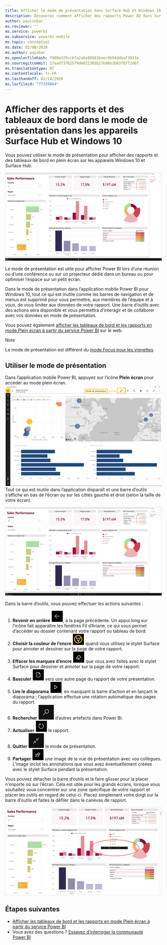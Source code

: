 ```yaml
---
title: Afficher le mode de présentation dans Surface Hub et Windows 10 - Power BI
description: Découvrez comment afficher des rapports Power BI dans Surface Hub et comment afficher des vignettes, des rapports et des tableaux de bord Power BI en mode plein écran sur les appareils Windows 10.
author: paulinbar
ms.reviewer: ''
ms.service: powerbi
ms.subservice: powerbi-mobile
ms.topic: conceptual
ms.date: 02/08/2020
ms.author: painbar
ms.openlocfilehash: f900a329ccbfa2a6e80883baec9694ddeaf3833a
ms.sourcegitcommit: 17aad73762579d6822383b27b96b1b63f87f2d6f
ms.translationtype: HT
ms.contentlocale: fr-FR
ms.lasthandoff: 02/14/2020
ms.locfileid: "77259864"
---
```

# <a name="view-reports-and-dashboards-in-presentation-mode-on-surface-hub-and-windows-10-devices"></a>Afficher des rapports et des tableaux de bord dans le mode de présentation dans les appareils Surface Hub et Windows 10
Vous pouvez utiliser le mode de présentation pour afficher des rapports et des tableaux de bord en plein écran sur les appareils Windows 10 et Surface Hub. 

![Rapport en mode plein écran](./media/mobile-windows-10-app-presentation-mode/power-bi-presentation-mode-2.png)

Le mode de présentation est utile pour afficher Power BI lors d’une réunion ou d’une conférence ou sur un projecteur dédié dans un bureau ou pour optimiser l’espace sur un petit écran. 

Dans le mode de présentation dans l’application mobile Power BI pour Windows 10, tout ce qui est inutile comme les barres de navigation et de menus est supprimé pour vous permettre, aux membres de l’équipe et à vous, de vous limiter aux données de votre rapport. Une barre d’outils avec des actions sera disponible et vous permettra d’interagir et de collaborer avec vos données en mode de présentation.

Vous pouvez également [afficher les tableaux de bord et les rapports en mode Plein écran à partir du service Power BI](../end-user-focus.md) sur le web.

> [!NOTE]
> Le mode de présentation est différent du [mode Focus pour les vignettes](mobile-tiles-in-the-mobile-apps.md).
> 
> 

## <a name="use-presentation-mode"></a>Utiliser le mode de présentation
Dans l’application mobile Power BI, appuyez sur l’icône **Plein écran** pour accéder au mode plein écran.
![Icône Plein écran](././media/mobile-windows-10-app-presentation-mode/power-bi-full-screen-icon.png) Tout ce qui est inutile dans l’application disparaît et une barre d’outils s’affiche en bas de l’écran ou sur les côtés gauche et droit (selon la taille de votre écran).

![Rapport en mode plein écran avec des barres d’outils sur le côté](./media/mobile-windows-10-app-presentation-mode/power-bi-presentation-mode-2.png)

Dans la barre d’outils, vous pouvez effectuer les actions suivantes :

1. **Revenir en arrière** ![icône retour](./media/mobile-windows-10-app-presentation-mode/power-bi-windows-10-presentation-back-icon.png), à la page précédente. Un appui long sur l’icône fait apparaître les fenêtres Fil d’Ariane, ce qui vous permet d’accéder au dossier contenant votre rapport ou tableau de bord.
2. **Choisir la couleur de l’encre** ![icône d’encre](./media/mobile-windows-10-app-presentation-mode/power-bi-windows-10-presentation-ink-icon.png) quand vous utilisez le stylet Surface pour annoter et dessiner sur la page de votre rapport.
3. **Effacer les marques d’encre** ![icône de gomme](./media/mobile-windows-10-app-presentation-mode/power-bi-windows-10-presentation-eraser-icon.png) que vous avez faites avec le stylet Surface pour dessiner et annoter sur la page de votre rapport.  
4. **Basculer** ![icône de pagination](./media/mobile-windows-10-app-presentation-mode/power-bi-windows-10-presentation-pages-icon.png) vers une autre page du rapport de votre présentation.
5. **Lire le diaporama** ![icône lire](./media/mobile-windows-10-app-presentation-mode/power-bi-windows-10-presentation-play-icon.png), en masquant la barre d’action et en lançant le diaporama ; l’application effectue une rotation automatique des pages du rapport. 
6. **Rechercher** ![icône rechercher](./media/mobile-windows-10-app-presentation-mode/power-bi-windows-10-presentation-search-icon.png) d’autres artefacts dans Power BI.
7. **Actualiser** ![icône actualiser](./media/mobile-windows-10-app-presentation-mode/power-bi-windows-10-presentation-refresh-icon.png) le rapport.
8. **Quitter** ![quitter le mode plein écran](./media/mobile-windows-10-app-presentation-mode/power-bi-windows-10-exit-full-screen-icon.png) le mode de présentation.
8. **Partager** ![icône partager](./media/mobile-windows-10-app-presentation-mode/power-bi-windows-10-share-icon.png) une image de la vue de présentation avec vos collègues. L’image inclut les annotations que vous avez éventuellement créées avec le stylet Surface pendant la présentation.

Vous pouvez détacher la barre d’outils et la faire glisser pour la placer n’importe où sur l’écran. Cela est utile pour les grands écrans, lorsque vous souhaitez vous concentrer sur une zone spécifique de votre rapport et placer les outils en regard de celui-ci. Placez simplement votre doigt sur la barre d’outils et faites la défiler dans le canevas de rapport.

![Rapports en mode de présentation et barre d’outils non ancrée](./media/mobile-windows-10-app-presentation-mode/power-bi-windows-10-presentation-drag-toolbar-2.png)


## <a name="next-steps"></a>Étapes suivantes
* [Afficher les tableaux de bord et les rapports en mode Plein écran à partir du service Power BI](../end-user-focus.md)
* Vous avez des questions ? [Essayez d’interroger la communauté Power BI](https://community.powerbi.com/)


